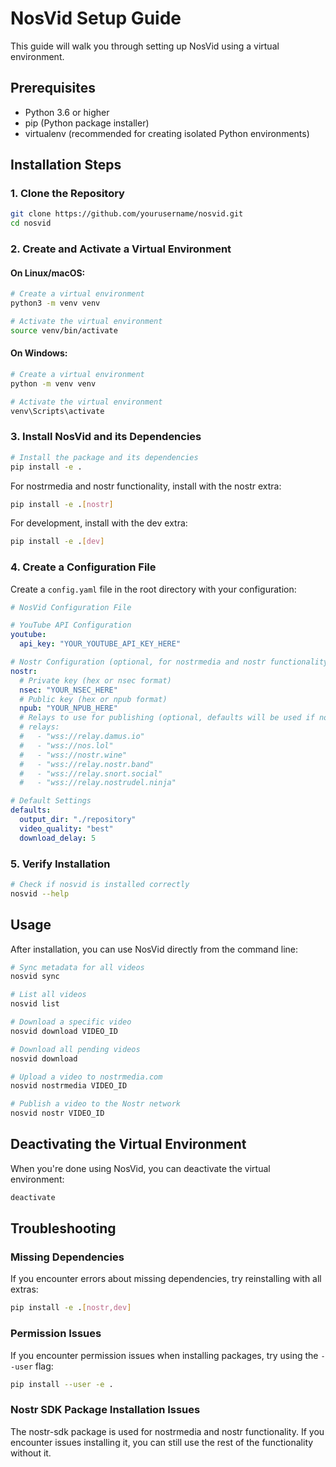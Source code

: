 # NosVid Setup Guide

This guide will walk you through setting up NosVid using a virtual environment.

## Prerequisites

- Python 3.6 or higher
- pip (Python package installer)
- virtualenv (recommended for creating isolated Python environments)

## Installation Steps

### 1. Clone the Repository

```bash
git clone https://github.com/yourusername/nosvid.git
cd nosvid
```

### 2. Create and Activate a Virtual Environment

#### On Linux/macOS:

```bash
# Create a virtual environment
python3 -m venv venv

# Activate the virtual environment
source venv/bin/activate
```

#### On Windows:

```bash
# Create a virtual environment
python -m venv venv

# Activate the virtual environment
venv\Scripts\activate
```

### 3. Install NosVid and its Dependencies

```bash
# Install the package and its dependencies
pip install -e .
```

For nostrmedia and nostr functionality, install with the nostr extra:

```bash
pip install -e .[nostr]
```

For development, install with the dev extra:

```bash
pip install -e .[dev]
```

### 4. Create a Configuration File

Create a `config.yaml` file in the root directory with your configuration:

```yaml
# NosVid Configuration File

# YouTube API Configuration
youtube:
  api_key: "YOUR_YOUTUBE_API_KEY_HERE"

# Nostr Configuration (optional, for nostrmedia and nostr functionality)
nostr:
  # Private key (hex or nsec format)
  nsec: "YOUR_NSEC_HERE"
  # Public key (hex or npub format)
  npub: "YOUR_NPUB_HERE"
  # Relays to use for publishing (optional, defaults will be used if not specified)
  # relays:
  #   - "wss://relay.damus.io"
  #   - "wss://nos.lol"
  #   - "wss://nostr.wine"
  #   - "wss://relay.nostr.band"
  #   - "wss://relay.snort.social"
  #   - "wss://relay.nostrudel.ninja"

# Default Settings
defaults:
  output_dir: "./repository"
  video_quality: "best"
  download_delay: 5
```

### 5. Verify Installation

```bash
# Check if nosvid is installed correctly
nosvid --help
```

## Usage

After installation, you can use NosVid directly from the command line:

```bash
# Sync metadata for all videos
nosvid sync

# List all videos
nosvid list

# Download a specific video
nosvid download VIDEO_ID

# Download all pending videos
nosvid download

# Upload a video to nostrmedia.com
nosvid nostrmedia VIDEO_ID

# Publish a video to the Nostr network
nosvid nostr VIDEO_ID
```

## Deactivating the Virtual Environment

When you're done using NosVid, you can deactivate the virtual environment:

```bash
deactivate
```

## Troubleshooting

### Missing Dependencies

If you encounter errors about missing dependencies, try reinstalling with all extras:

```bash
pip install -e .[nostr,dev]
```

### Permission Issues

If you encounter permission issues when installing packages, try using the `--user` flag:

```bash
pip install --user -e .
```

### Nostr SDK Package Installation Issues

The nostr-sdk package is used for nostrmedia and nostr functionality. If you encounter issues installing it, you can still use the rest of the functionality without it.
